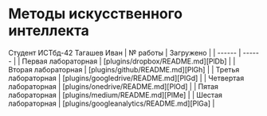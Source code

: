 # Методы искусственного интеллекта
Студент ИСТбд-42 Тагашев Иван
| № работы | Загружено |
| ------ | ------ |
| Первая лабораторная | [plugins/dropbox/README.md][PlDb] |
| Вторая лабораторная | [plugins/github/README.md][PlGh] |
| Третья лабораторная | [plugins/googledrive/README.md][PlGd] |
| Четвертая лабораторная | [plugins/onedrive/README.md][PlOd] |
| Пятая лабораторная | [plugins/medium/README.md][PlMe] |
| Шестая лабораторная | [plugins/googleanalytics/README.md][PlGa] |
